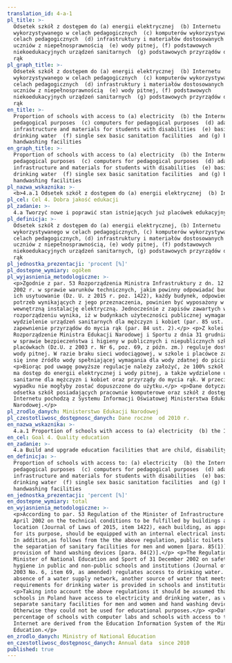 ```yaml
---
translation_id: 4-a-1
pl_title: >-
  Odsetek szkół z dostępem do (a) energii elektrycznej  (b) Internetu
  wykorzystywanego w celach pedagogicznych  (c) komputerów wykorzystywanych w
  celach pedagogicznych  (d) infrastruktury i materiałów dostosowanych do
  uczniów z niepełnosprawnością  (e) wody pitnej, (f) podstawowych
  niekoedukacyjnych urządzeń sanitarnych  (g) podstawowych przyrządów do mycia
  rąk
pl_graph_title: >-
  Odsetek szkół z dostępem do (a) energii elektrycznej  (b) Internetu
  wykorzystywanego w celach pedagogicznych  (c) komputerów wykorzystywanych w
  celach pedagogicznych  (d) infrastruktury i materiałów dostosowanych do
  uczniów z niepełnosprawnością  (e) wody pitnej, (f) podstawowych
  niekoedukacyjnych urządzeń sanitarnych  (g) podstawowych przyrządów do mycia
  rąk
en_title: >-
  Proportion of schools with access to (a) electricity  (b) the Internet for
  pedagogical purposes  (c) computers for pedagogical purposes  (d) adapted
  infrastructure and materials for students with disabilities  (e) basic
  drinking water  (f) single sex basic sanitation facilities  and (g) basic
  handwashing facilities
en_graph_title: >-
  Proportion of schools with access to (a) electricity  (b) the Internet for
  pedagogical purposes  (c) computers for pedagogical purposes  (d) adapted
  infrastructure and materials for students with disabilities  (e) basic
  drinking water  (f) single sex basic sanitation facilities  and (g) basic
  handwashing facilities
pl_nazwa_wskaznika: >-
  <b>4.a.1 Odsetek szkół z dostępem do (a) energii elektrycznej  (b) Internetu wykorzystywanego w celach pedagogicznych  (c) komputerów wykorzystywanych w celach pedagogicznych  (d) infrastruktury i materiałów dostosowanych do uczniów z niepełnosprawnością  (e) wody pitnej, (f) podstawowych niekoedukacyjnych urządzeń sanitarnych  (g) podstawowych przyrządów do mycia rąk</b>
pl_cel: Cel 4. Dobra jakość edukacji
pl_zadanie: >-
  4.a Tworzyć nowe i poprawić stan istniejących już placówek edukacyjnych, które powinny uwzględniać potrzeby dzieci, osób niepełnosprawnych, zarówno chłopców jak i dziewcząt, a także zapewnić bezpieczne, wolne od przemocy, inkluzywne i produktywne środowisko nauczania dla wszystkich
pl_definicja: >-
  Odsetek szkół z dostępem do (a) energii elektrycznej, (b) Internetu
  wykorzystywanego w celach pedagogicznych, (c) komputerów wykorzystywanych w
  celach pedagogicznych, (d) infrastruktury i materiałów dostosowanych do
  uczniów z niepełnosprawnością, (e) wody pitnej, (f) podstawowych
  niekoedukacyjnych urządzeń sanitarnych, (g) podstawowych przyrządów do mycia
  rąk
pl_jednostka_prezentacji: 'procent [%]'
pl_dostepne_wymiary: ogółem
pl_wyjasnienia_metodologiczne: >-
  <p>Zgodnie z par. 53 Rozporządzenia Ministra Infrastruktury z dn. 12 kwietnia
  2002 r. w sprawie warunków technicznych, jakim powinny odpowiadać budynki i
  ich usytuowanie (Dz. U. z 2015 r. poz. 1422), każdy budynek, odpowiednio do
  potrzeb wynikających z jego przeznaczenia, powinien być wyposażony w
  wewnętrzną instalację elektryczną. Jednocześnie z zapisów zawartych w
  rozporządzeniu wynika, iż w budynkach użyteczności publicznej wymagane jest
  wydzielenie urządzeń sanitarnych dla mężczyzn i kobiet (par. 85 ust. 1) oraz
  zapewnienie przyrządów do mycia rąk (par. 84 ust. 2).</p> <p>Z kolei
  Rozporządzenie Ministra Edukacji Narodowej i Sportu z dnia 31 grudnia 2002 r.
  w sprawie bezpieczeństwa i higieny w publicznych i niepublicznych szkołach i
  placówkach (Dz.U. z 2003 r. Nr 6, poz. 69, z późn. zm.) reguluje dostęp do
  wody pitnej. W razie braku sieci wodociągowej, w szkole i placówce zapewnia
  się inne źródło wody spełniającej wymagania dla wody zdatnej do picia.</p>
  <p>Biorąc pod uwagę powyższe regulacje należy założyć, że 100% szkół w Polsce
  ma dostęp do energii elektrycznej i wody pitnej, a także wydzielone urządzenia
  sanitarne dla mężczyzn i kobiet oraz przyrządy do mycia rąk. W przeciwnym
  wypadku nie mogłyby zostać dopuszczone do użytku.</p> <p>Dane dotyczące
  odsetka szkół posiadających pracownie komputerowe oraz szkół z dostępem do
  Internetu pochodzą z Systemu Informacji Oświatowej Ministerstwa Edukacji
  Narodowej.</p>
pl_zrodlo_danych: Ministerstwo Edukacji Narodowej
pl_czestotliwosc_dostępnosc_danych: Dane roczne  od 2010 r.
en_nazwa_wskaznika: >-
  4.a.1 Proportion of schools with access to (a) electricity  (b) the Internet for pedagogical purposes  (c) computers for pedagogical purposes  (d) adapted infrastructure and materials for students with disabilities  (e) basic drinking water  (f) single sex basic sanitation facilities  and (g) basic handwashing facilities
en_cel: Goal 4. Quality education
en_zadanie: >-
  4.a Build and upgrade education facilities that are child, disability and gender sensitive and provide safe, non-violent, inclusive and effective learning environments for all
en_definicja: >-
  Proportion of schools with access to: (a) electricity  (b) the Internet for
  pedagogical purposes  (c) computers for pedagogical purposes  (d) adapted
  infrastructure and materials for students with disabilities  (e) basic
  drinking water  (f) single sex basic sanitation facilities  and (g) basic
  handwashing facilities
en_jednostka_prezentacji: 'percent [%]'
en_dostepne_wymiary: total
en_wyjasnienia_metodologiczne: >-
  <p>According to par. 53 Regulation of the Minister of Infrastructure of 12
  April 2002 on the technical conditions to be fulfilled by buildings and their
  location (Journal of Laws of 2015, item 1422), each building, as appropriate
  for its purpose, should be equipped with an internal electrical installation.
  In addition,as follows from the the above regulation, public toilets require
  the separation of sanitary facilities for men and women [para. 85(1)] and the
  provision of hand washing devices [para. 84(2)].</p> <p>The Regulation of the
  Minister of National Education and Sport of 31 December 2002 on safety and
  hygiene in public and non-public schools and institutions (Journal of Laws of
  2003 No. 6, item 69, as amended) regulates access to drinking water. In the
  absence of a water supply network, another source of water that meets the
  requirements for drinking water is provided in schools and institutions.</p>
  <p>Taking into account the above regulations it should be assumed that 100% of
  schools in Poland have access to electricity and drinking water, as well as
  separate sanitary facilities for men and women and hand washing devices.
  Otherwise they could not be used for educational purposes.</p> <p>Data on the
  percentage of schools with computer labs and schools with access to the
  Internet are derived from the Education Information System of the Ministry of
  Education.</p>
en_zrodlo_danych: Ministry of National Education
en_czestotliwosc_dostępnosc_danych: Annual data  since 2010
published: true
---
```

